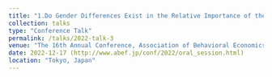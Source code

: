 ```yaml
---
title: "1.Do Gender Differences Exist in the Relative Importance of the Three Sense of Community Factors -A Statistical Test Based on a Questionnaire Survey of NPO Volunteers"
collection: talks
type: "Conference Talk"
permalink: /talks/2022-talk-3
venue: "The 16th Annual Conference, Association of Behavioral Economics and Finance, Meiji University"
date: 2022-12-17 (http://www.abef.jp/conf/2022/oral_session.html)
location: "Tokyo, Japan"
---
```

